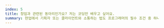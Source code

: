 ```yaml
---
index: 5
title: 창업과 관련된 동아리인가요? 저는 코딩만 배우고 싶어요.
summary: 현업에서 기획자 또는 클라이언트와 소통하는 법도 프로그래머의 필수 조건 중 하나입니다. 부담 갖지 마시고 와서 배워보세요!
---
```


